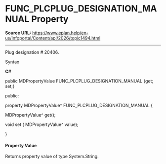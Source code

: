 # FUNC_PLCPLUG_DESIGNATION_MANUAL Property

**Source URL:** https://www.eplan.help/en-us/Infoportal/Content/api/2026/topic1494.html

---

Plug designation # 20406.

Syntax

**C#**



public MDPropertyValue FUNC_PLCPLUG_DESIGNATION_MANUAL {get; set;}

public:

property MDPropertyValue^ FUNC_PLCPLUG_DESIGNATION_MANUAL {

   MDPropertyValue^ get();

   void set (    MDPropertyValue^ value);

}


#### Property Value

Returns property value of type System.String.
